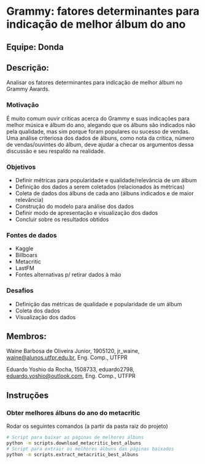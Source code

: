 # Grammy: fatores determinantes para indicação de melhor álbum do ano

## Equipe: Donda

## Descrição:

Analisar os fatores determinantes para indicação de melhor álbum no Grammy Awards.

### Motivação
É muito comum ouvir críticas acerca do Grammy e suas indicações para melhor música e álbum do ano, alegando que os álbuns são indicados não pela qualidade, mas sim porque foram populares ou sucesso de vendas. 
Uma análise criteriosa dos dados de álbuns, como nota da crítica, número de vendas/ouvintes do álbum, deve ajudar a checar os argumentos dessa discussão e seu respaldo na realidade.

### Objetivos
- Definir métricas para popularidade e qualidade/relevância de um álbum
- Definição dos dados a serem coletados (relacionados às métricas)
- Coleta de dados dos álbuns de cada ano (álbuns indicados e de maior relevância)
- Construção do modelo para análise dos dados
- Definir modo de apresentação e visualização dos dados
- Concluir sobre os resultados obtidos

### Fontes de dados
- Kaggle
- Billboars
- Metacritic
- LastFM
- Fontes alternativas p/ retirar dados à mão

### Desafios
- Definição das métricas de qualidade e popularidade de um álbum
- Coleta dos dados
- Visualização dos dados

## Membros:

Waine Barbosa de Oliveira Junior, 1905120, jr_waine, waine@alunos.utfpr.edu.br, Eng. Comp., UTFPR

Eduardo Yoshio da Rocha, 1508733, eduardo2798, eduardo.yoshio@outlook.com, Eng. Comp., UTFPR


## Instruções

### Obter melhores álbuns do ano do metacritic

Rodar os seguintes comandos (a partir da pasta raiz do projeto)

```bash
# Script para baixar as páginas de melhores álbuns
python -m scripts.download_metacritic_best_albuns
# Script para extrair os melhores álbuns das páginas baixados
python -m scripts.extract_metacritic_best_albuns
```
